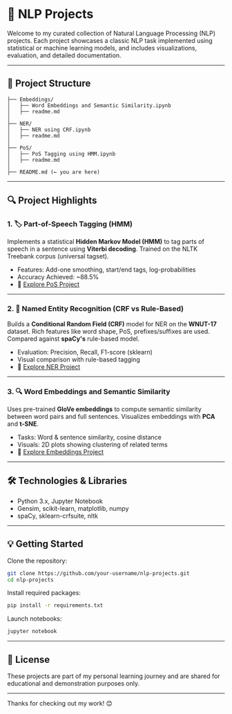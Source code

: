 # 🧠 NLP Projects

Welcome to my curated collection of Natural Language Processing (NLP) projects. Each project showcases a classic NLP task implemented using statistical or machine learning models, and includes visualizations, evaluation, and detailed documentation.

---

## 📁 Project Structure

```
├── Embeddings/
│   ├── Word Embeddings and Semantic Similarity.ipynb
│   ├── readme.md
│
├── NER/
│   ├── NER using CRF.ipynb
│   ├── readme.md
│
├── PoS/
│   ├── PoS Tagging using HMM.ipynb
│   ├── readme.md
│
├── README.md (← you are here)
```

---

## 🔍 Project Highlights

### 1. 🏷️ Part-of-Speech Tagging (HMM)
Implements a statistical **Hidden Markov Model (HMM)** to tag parts of speech in a sentence using **Viterbi decoding**. Trained on the NLTK Treebank corpus (universal tagset).

- Features: Add-one smoothing, start/end tags, log-probabilities
- Accuracy Achieved: ~88.5%
- 📂 [Explore PoS Project](./PoS)

---

### 2. 🧾 Named Entity Recognition (CRF vs Rule-Based)
Builds a **Conditional Random Field (CRF)** model for NER on the **WNUT-17** dataset. Rich features like word shape, PoS, prefixes/suffixes are used. Compared against **spaCy's** rule-based model.

- Evaluation: Precision, Recall, F1-score (sklearn)
- Visual comparison with rule-based tagging
- 📂 [Explore NER Project](./NER)

---

### 3. 🔍 Word Embeddings and Semantic Similarity
Uses pre-trained **GloVe embeddings** to compute semantic similarity between word pairs and full sentences. Visualizes embeddings with **PCA** and **t-SNE**.

- Tasks: Word & sentence similarity, cosine distance
- Visuals: 2D plots showing clustering of related terms
- 📂 [Explore Embeddings Project](./Embeddings)

---

## 🛠️ Technologies & Libraries

- Python 3.x, Jupyter Notebook  
- Gensim, scikit-learn, matplotlib, numpy  
- spaCy, sklearn-crfsuite, nltk

---

## 💡 Getting Started

Clone the repository:

```bash
git clone https://github.com/your-username/nlp-projects.git
cd nlp-projects
```

Install required packages:

```bash
pip install -r requirements.txt
```

Launch notebooks:

```bash
jupyter notebook
```

---

## 📄 License

These projects are part of my personal learning journey and are shared for educational and demonstration purposes only.

---

Thanks for checking out my work! 😊
```

